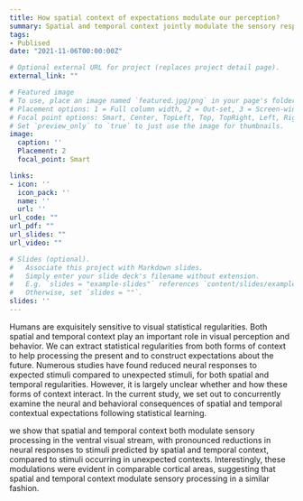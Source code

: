 ```yaml
---
title: How spatial context of expectations modulate our perception? 
summary: Spatial and temporal context jointly modulate the sensory response within the ventral visual stream.
tags:
- Publised
date: "2021-11-06T00:00:00Z"

# Optional external URL for project (replaces project detail page).
external_link: ""

# Featured image
# To use, place an image named `featured.jpg/png` in your page's folder.
# Placement options: 1 = Full column width, 2 = Out-set, 3 = Screen-width
# Focal point options: Smart, Center, TopLeft, Top, TopRight, Left, Right, BottomLeft, Bottom, BottomRight
# Set `preview_only` to `true` to just use the image for thumbnails.
image:
  caption: ''
  Placement: 2
  focal_point: Smart

links:
- icon: ''
  icon_pack: ''
  name: ''
  url: ''
url_code: ""
url_pdf: ""
url_slides: ""
url_video: ""

# Slides (optional).
#   Associate this project with Markdown slides.
#   Simply enter your slide deck's filename without extension.
#   E.g. `slides = "example-slides"` references `content/slides/example-slides.md`.
#   Otherwise, set `slides = ""`.
slides: ''
---
```


Humans are exquisitely sensitive to visual statistical regularities. Both spatial and temporal context play an important role in visual perception and behavior. We can extract statistical regularities from both forms of context to help processing the present and to construct expectations about the future. Numerous studies have found reduced neural responses to expected stimuli compared to unexpected stimuli, for both spatial and temporal regularities. However, it is largely unclear whether and how these forms of context interact. In the current study, we set out to concurrently examine the neural and behavioral consequences of spatial and temporal contextual expectations following statistical learning.

<!-- {{< figure src="111.jpg" caption="testfigure" numbered="true" >}} -->
we show that spatial and temporal context both modulate sensory processing in the ventral visual stream, with pronounced reductions in neural responses to stimuli predicted by spatial and temporal context, compared to stimuli occurring in unexpected contexts. Interestingly, these modulations were evident in comparable cortical areas, suggesting that spatial and temporal context modulate sensory processing in a similar fashion.